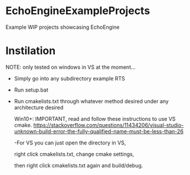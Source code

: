 # EchoEngineExampleProjects
 Example WIP projects showcasing EchoEngine

# Instilation
NOTE: only tested on windows in VS at the moment...

* Simply go into any subdirectory example RTS

* Run setup.bat

* Run cmakelists.txt through whatever method desired under
any architecture desired

    Win10+: IMPORTANT, read and follow these instructions to use VS cmake.  https://stackoverflow.com/questions/11434206/visual-studio-unknown-build-error-the-fully-qualified-name-must-be-less-than-26

    -For VS you can just open the directory in VS,

     right click cmakelists.txt, change cmake settings,
     
     then right click cmakelists.txt again and build/debug.